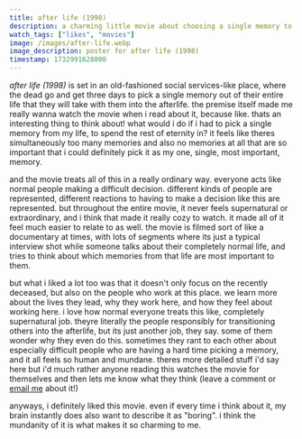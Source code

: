 ```yaml
---
title: after life (1998)
description: a charming little movie about choosing a single memory to bring into the afterlife
watch_tags: ["likes", "movies"]
image: /images/after-life.webp
image_description: poster for after life (1998)
timestamp: 1732991628000
---
```

*after life (1998)* is set in an old-fashioned social services-like place, where the dead go and get three days to pick a single memory out of their entire life that they will take with them into the afterlife. the premise itself made me really wanna watch the movie when i read about it, because like. thats an interesting thing to think about! what would i do if i had to pick a single memory from my life, to spend the rest of eternity in? it feels like theres simultaneously too many memories and also no memories at all that are so important that i could definitely pick it as my one, single, most important, memory. 

and the movie treats all of this in a really ordinary way. everyone acts like normal people making a difficult decision. different kinds of people are represented, different reactions to having to make a decision like this are represented. but throughout the entire movie, it never feels supernatural or extraordinary, and i think that made it really cozy to watch. it made all of it feel much easier to relate to as well. the movie is filmed sort of like a documentary at times, with lots of segments where its just a typical interview shot while someone talks about their completely normal life, and tries to think about which memories from that life are most important to them.

but what i liked a lot too was that it doesn't only focus on the recently deceased, but also on the people who work at this place. we learn more about the lives they lead, why they work here, and how they feel about working here. i love how normal everyone treats this like, completely supernatural job. theyre literally the people responsibly for transitioning others into the afterlife, but its just another job, they say. some of them wonder why they even do this. sometimes they rant to each other about especially difficult people who are having a hard time picking a memory, and it all feels so human and mundane. theres more detailed stuff i'd say here but i'd much rather anyone reading this watches the movie for themselves and then lets me know what they think (leave a comment or [email me](mailto:tiger@comforttiger.space) about it!)

anyways, i definitely liked this movie. even if every time i think about it, my brain instantly does also want to describe it as "boring". i think the mundanity of it is what makes it so charming to me.

